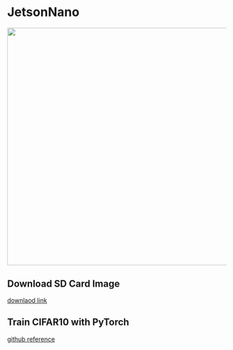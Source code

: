 # JetsonNano
<img src= "https://github.com/bert13069598/JetsonNano/blob/master/Jetson%20Nano.PNG" width="593.5" height="545.25">

## Download SD Card Image
[downlaod link](https://developer.nvidia.com/embedded/downloads)



## Train CIFAR10 with PyTorch
[github reference](https://github.com/kuangliu/pytorch-cifar)
